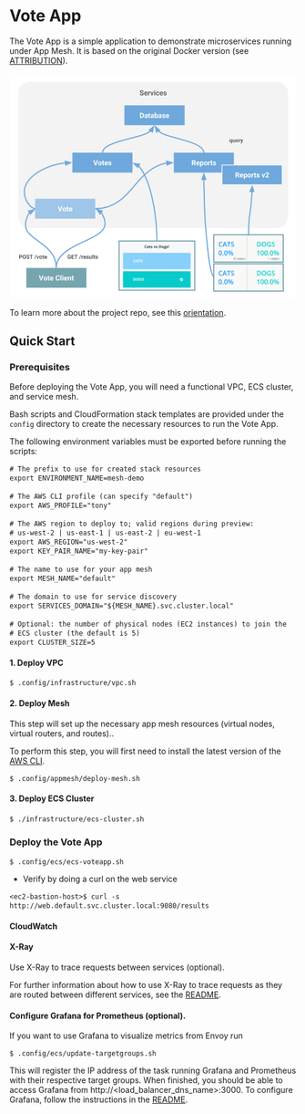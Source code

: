 # Vote App

The Vote App is a simple application to demonstrate microservices running under App Mesh.
It is based on the original Docker version (see [ATTRIBUTION]).

![Vote App architecture]

To learn more about the project repo, see this [orientation].

## Quick Start

### Prerequisites

Before deploying the Vote App, you will need a functional VPC,
ECS cluster, and service mesh.

Bash scripts and CloudFormation stack templates are provided under the
`config` directory to create the necessary resources to run the
Vote App.

The following environment variables must be exported before running the
scripts:

```
# The prefix to use for created stack resources
export ENVIRONMENT_NAME=mesh-demo

# The AWS CLI profile (can specify "default")
export AWS_PROFILE="tony"

# The AWS region to deploy to; valid regions during preview:
# us-west-2 | us-east-1 | us-east-2 | eu-west-1
export AWS_REGION="us-west-2"
export KEY_PAIR_NAME="my-key-pair"

# The name to use for your app mesh 
export MESH_NAME="default"

# The domain to use for service discovery
export SERVICES_DOMAIN="${MESH_NAME}.svc.cluster.local"

# Optional: the number of physical nodes (EC2 instances) to join the
# ECS cluster (the default is 5)
export CLUSTER_SIZE=5
```


#### 1. Deploy VPC

```
$ .config/infrastructure/vpc.sh
```


#### 2. Deploy Mesh

This step will set up the necessary app mesh resources (virtual nodes,
virtual routers, and routes)..

To perform this step, you will first need to install the latest version of
the [AWS CLI].


```
$ .config/appmesh/deploy-mesh.sh 
```


#### 3. Deploy ECS Cluster

```
$ ./infrastructure/ecs-cluster.sh
```


### Deploy the Vote App


```
$ .config/ecs/ecs-voteapp.sh
```

* Verify by doing a curl on the web service

```
<ec2-bastion-host>$ curl -s http://web.default.svc.cluster.local:9080/results
```

#### CloudWatch

#### X-Ray

Use X-Ray to trace requests between services (optional).

For further information about how to use X-Ray to trace requests as they are routed 
between different services, see the [README](./observability/x-ray.md).


#### Configure Grafana for Prometheus (optional).

If you want to use Grafana to visualize metrics from Envoy run

```
$ .config/ecs/update-targetgroups.sh 
```

This will register the IP address of the task running Grafana and Prometheus 
with their respective target groups.  When finished, you should be able to access 
Grafana from http://<load_balancer_dns_name>:3000.  To configure Grafana, follow 
the instructions in the [README](./config/metrics/README.md).


[ATTRIBUTION]:            ./ATTRIBUTION.md
[orientation]:            http://bit.ly/vote-app-orientation
[AWS CLI]:                https://docs.aws.amazon.com/cli/latest/userguide/installing.html
[deploy with Fargate]:    https://read.acloud.guru/deploy-the-voting-app-to-aws-ecs-with-fargate-cb75f226408f
[Vote App architecture]:  ./resources/voting-app-arch-3.png
[LICENSE]:                ./LICENSE

